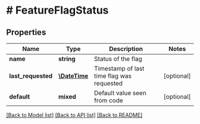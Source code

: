 # # FeatureFlagStatus

## Properties

Name | Type | Description | Notes
------------ | ------------- | ------------- | -------------
**name** | **string** | Status of the flag |
**last_requested** | [**\DateTime**](\DateTime.md) | Timestamp of last time flag was requested | [optional]
**default** | **mixed** | Default value seen from code | [optional]

[[Back to Model list]](../../README.md#models) [[Back to API list]](../../README.md#endpoints) [[Back to README]](../../README.md)
